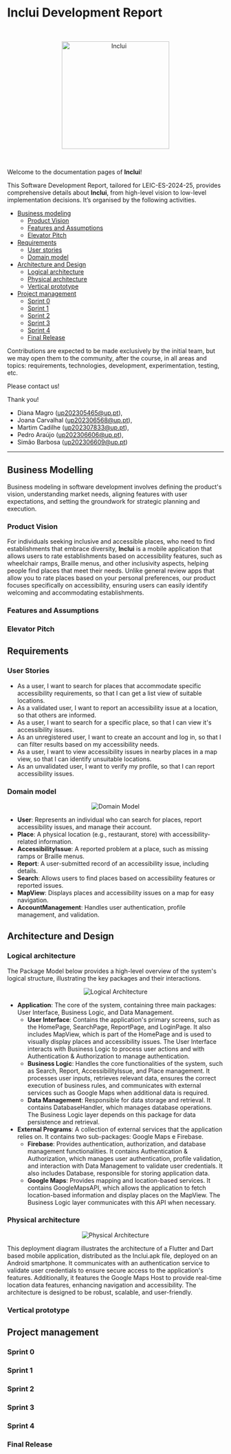 # Inclui Development Report

<br>

<p align="center" justify="center">
  <img width="250px" alt="Inclui" src="docs/images/logo/inclui-w.svg"/>
</p>

<br>

Welcome to the documentation pages of **Inclui**!

This Software Development Report, tailored for LEIC-ES-2024-25, provides comprehensive details about **Inclui**, from high-level vision to low-level implementation decisions. It’s organised by the following activities.

- [Business modeling](#Business-Modelling)
  - [Product Vision](#Product-Vision)
  - [Features and Assumptions](#Features-and-Assumptions)
  - [Elevator Pitch](#Elevator-pitch)
- [Requirements](#Requirements)
  - [User stories](#User-stories)
  - [Domain model](#Domain-model)
- [Architecture and Design](#Architecture-And-Design)
  - [Logical architecture](#Logical-Architecture)
  - [Physical architecture](#Physical-Architecture)
  - [Vertical prototype](#Vertical-Prototype)
- [Project management](#Project-Management)
  - [Sprint 0](#Sprint-0)
  - [Sprint 1](#Sprint-1)
  - [Sprint 2](#Sprint-2)
  - [Sprint 3](#Sprint-3)
  - [Sprint 4](#Sprint-4)
  - [Final Release](#Final-Release)

Contributions are expected to be made exclusively by the initial team, but we may open them to the community, after the course, in all areas and topics: requirements, technologies, development, experimentation, testing, etc.

Please contact us!

Thank you!

- Diana Magro (up202305465@up.pt),
- Joana Carvalhal (up202306568@up.pt),
- Martim Cadilhe (up202307833@up.pt),
- Pedro Araújo (up202306606@up.pt),
- Simão Barbosa (up202306609@up.pt)

---

## Business Modelling

Business modeling in software development involves defining the product's vision, understanding market needs, aligning features with user expectations, and setting the groundwork for strategic planning and execution.

### Product Vision

For individuals seeking inclusive and accessible places, who need to find establishments that embrace diversity, **Inclui** is a mobile application that allows users to rate establishments based on accessibility features, such as wheelchair ramps, Braille menus, and other inclusivity aspects, helping people find places that meet their needs. Unlike general review apps that allow you to rate places based on your personal preferences, our product focuses specifically on accessibility, ensuring users can easily identify welcoming and accommodating establishments.

<!--
Start by defining a clear and concise vision for your app, to help members of the team, contributors, and users into focusing their often disparate views into a concise, visual, and short textual form.

The vision should provide a "high concept" of the product for marketers, developers, and managers.

A product vision describes the essential of the product and sets the direction to where a product is headed, and what the product will deliver in the future.

**We favor a catchy and concise statement, ideally one sentence.**

We suggest you use the product vision template described in the following link:
* [How To Create A Convincing Product Vision To Guide Your Team, by uxstudioteam.com](https://uxstudioteam.com/ux-blog/product-vision/)

To learn more about how to write a good product vision, please see:
* [Vision, by scrumbook.org](http://scrumbook.org/value-stream/vision.html)
* [Product Management: Product Vision, by ProductPlan](https://www.productplan.com/glossary/product-vision/)
* [How to write a vision, by dummies.com](https://www.dummies.com/business/marketing/branding/how-to-write-vision-and-mission-statements-for-your-brand/)
* [20 Inspiring Vision Statement Examples (2019 Updated), by lifehack.org](https://www.lifehack.org/articles/work/20-sample-vision-statement-for-the-new-startup.html)
-->

### Features and Assumptions

<!--
Indicate an  initial/tentative list of high-level features - high-level capabilities or desired services of the system that are necessary to deliver benefits to the users.
 - Feature XPTO - a few words to briefly describe the feature
 - Feature ABCD - ...
...

Optionally, indicate an initial/tentative list of assumptions that you are doing about the app and dependencies of the app to other systems.
-->

### Elevator Pitch

<!--
Draft a small text to help you quickly introduce and describe your product in a short time (lift travel time ~90 seconds) and a few words (~800 characters), a technique usually known as elevator pitch.

Take a look at the following links to learn some techniques:
* [Crafting an Elevator Pitch](https://www.mindtools.com/pages/article/elevator-pitch.htm)
* [The Best Elevator Pitch Examples, Templates, and Tactics - A Guide to Writing an Unforgettable Elevator Speech, by strategypeak.com](https://strategypeak.com/elevator-pitch-examples/)
* [Top 7 Killer Elevator Pitch Examples, by toggl.com](https://blog.toggl.com/elevator-pitch-examples/)
-->

## Requirements

### User Stories

- As a user, I want to search for places that accommodate specific accessibility requirements, so that I can get a list view of suitable locations.
- As a validated user, I want to report an accessibility issue at a location, so that others are informed.
- As a user, I want to search for a specific place, so that I can view it's accessibility issues.
- As an unregistered user, I want to create an account and log in, so that I can filter results based on my accessibility needs.
- As a user, I want to view accessibility issues in nearby places in a map view, so that I can identify unsuitable locations.
- As an unvalidated user, I want to verify my profile, so that I can report accessibility issues.


<!--
In this section, you should describe all kinds of requirements for your module: functional and non-functional requirements.

For LEIC-ES-2024-25, the requirements will be gathered and documented as user stories.

Please add in this section a concise summary of all the user stories.

**User stories as GitHub Project Items**
The user stories themselves should be created and described as items in your GitHub Project with the label "user story".

A user story is a description of a desired functionality told from the perspective of the user or customer. A starting template for the description of a user story is *As a < user role >, I want < goal > so that < reason >.*

Name the item with either the full user story or a shorter name. In the “comments” field, add relevant notes, mockup images, and acceptance test scenarios, linking to the acceptance test in Gherkin when available, and finally estimate value and effort.

**INVEST in good user stories**.
You may add more details after, but the shorter and complete, the better. In order to decide if the user story is good, please follow the [INVEST guidelines](https://xp123.com/articles/invest-in-good-stories-and-smart-tasks/).

**User interface mockups**.
After the user story text, you should add a draft of the corresponding user interfaces, a simple mockup or draft, if applicable.

**Acceptance tests**.
For each user story you should write also the acceptance tests (textually in [Gherkin](https://cucumber.io/docs/gherkin/reference/)), i.e., a description of scenarios (situations) that will help to confirm that the system satisfies the requirements addressed by the user story.

**Value and effort**.
At the end, it is good to add a rough indication of the value of the user story to the customers (e.g. [MoSCoW](https://en.wikipedia.org/wiki/MoSCoW_method) method) and the team should add an estimation of the effort to implement it, for example, using points in a kind-of-a Fibonnacci scale (1,2,3,5,8,13,20,40, no idea).

-->

### Domain model

<p align="center" justify="center">
  <img alt="Domain Model" src="docs/images/domainModel/domainModel.svg"/>
</p>

- **User**: Represents an individual who can search for places, report accessibility issues, and manage their account.
- **Place**: A physical location (e.g., restaurant, store) with accessibility-related information.
- **AccessibilityIssue**: A reported problem at a place, such as missing ramps or Braille menus.
- **Report**: A user-submitted record of an accessibility issue, including details.
- **Search**: Allows users to find places based on accessibility features or reported issues.
- **MapView**: Displays places and accessibility issues on a map for easy navigation.
- **AccountManagement**: Handles user authentication, profile management, and validation.

## Architecture and Design

<!--
The architecture of a software system encompasses the set of key decisions about its organization.

A well written architecture document is brief and reduces the amount of time it takes new programmers to a project to understand the code to feel able to make modifications and enhancements.

To document the architecture requires describing the decomposition of the system in their parts (high-level components) and the key behaviors and collaborations between them.

In this section you should start by briefly describing the components of the project and their interrelations. You should describe how you solved typical problems you may have encountered, pointing to well-known architectural and design patterns, if applicable.
-->

### Logical architecture

The Package Model below provides a high-level overview of the system's logical structure, illustrating the key packages and their interactions.

<p align="center" justify="center">
  <img alt="Logical Architecture" src="docs/images/logicalArchitecture/logicalModel.svg"/>
</p>

- **Application**: The core of the system, containing three main packages: User Interface, Business Logic, and Data Management.
  - **User Interface**: Contains the application's primary screens, such as the HomePage, SearchPage, ReportPage, and LoginPage. It also includes MapView, which is part of the HomePage and is used to visually display places and accessibility issues. The User Interface interacts with Business Logic to process user actions and with Authentication & Authorization to manage authentication.
  - **Business Logic**: Handles the core functionalities of the system, such as Search, Report, AccessibilityIssue, and Place management. It processes user inputs, retrieves relevant data, ensures the correct execution of business rules, and communicates with external services such as Google Maps when additional data is required.
  - **Data Management**: Responsible for data storage and retrieval. It contains DatabaseHandler, which manages database operations. The Business Logic layer depends on this package for data persistence and retrieval.
- **External Programs**: A collection of external services that the application relies on. It contains two sub-packages: Google Maps e Firebase.
  - **Firebase**: Provides authentication, authorization, and database management functionalities. It contains Authentication & Authorization, which manages user authentication, profile validation, and interaction with Data Management to validate user credentials. It also includes Database, responsible for storing application data.
  - **Google Maps**: Provides mapping and location-based services. It contains GoogleMapsAPI, which allows the application to fetch location-based information and display places on the MapView. The Business Logic layer communicates with this API when necessary.

<!--
The purpose of this subsection is to document the high-level logical structure of the code (Logical View), using a UML diagram with logical packages, without the worry of allocating to components, processes or machines.

It can be beneficial to present the system in a horizontal decomposition, defining layers and implementation concepts, such as the user interface, business logic and concepts.

Example of _UML package diagram_ showing a _logical view_ of the Eletronic Ticketing System (to be accompanied by a short description of each package):

![LogicalView](https://user-images.githubusercontent.com/9655877/160585416-b1278ad7-18d7-463c-b8c6-afa4f7ac7639.png)
-->

### Physical architecture

<p align="center" justify="center">
  <img alt="Physical Architecture" src="docs/images/physicalArchitecture/deployment.svg"/>
</p>

This deployment diagram illustrates the architecture of a Flutter and Dart based mobile application, distributed as the Inclui.apk file, deployed on an Android smartphone. It communicates with an authentication service to validate user credentials to ensure secure access to the application's features. Additionally, it features the Google Maps Host to provide real-time location data features, enhancing navigation and accessibility. The architecture is designed to be robust, scalable, and user-friendly.

<!--
The goal of this subsection is to document the high-level physical structure of the software system (machines, connections, software components installed, and their dependencies) using UML deployment diagrams (Deployment View) or component diagrams (Implementation View), separate or integrated, showing the physical structure of the system.

It should describe also the technologies considered and justify the selections made. Examples of technologies relevant for ESOF are, for example, frameworks for mobile applications (such as Flutter).

Example of _UML deployment diagram_ showing a _deployment view_ of the Eletronic Ticketing System (please notice that, instead of software components, one should represent their physical/executable manifestations for deployment, called artifacts in UML; the diagram should be accompanied by a short description of each node and artifact):

![DeploymentView](https://user-images.githubusercontent.com/9655877/160592491-20e85af9-0758-4e1e-a704-0db1be3ee65d.png)
-->

### Vertical prototype

<!--
To help on validating all the architectural, design and technological decisions made, we usually implement a vertical prototype, a thin vertical slice of the system integrating as much technologies we can.

In this subsection please describe which feature, or part of it, you have implemented, and how, together with a snapshot of the user interface, if applicable.

At this phase, instead of a complete user story, you can simply implement a small part of a feature that demonstrates thay you can use the technology, for example, show a screen with the app credits (name and authors).
-->

## Project management

<!--
Software project management is the art and science of planning and leading software projects, in which software projects are planned, implemented, monitored and controlled.

In the context of ESOF, we recommend each team to adopt a set of project management practices and tools capable of registering tasks, assigning tasks to team members, adding estimations to tasks, monitor tasks progress, and therefore being able to track their projects.

Common practices of managing agile software development with Scrum are: backlog management, release management, estimation, Sprint planning, Sprint development, acceptance tests, and Sprint retrospectives.

You can find below information and references related with the project management:

* Backlog management: Product backlog and Sprint backlog in a [Github Projects board](https://github.com/orgs/FEUP-LEIC-ES-2023-24/projects/64);
* Release management: [v0](#), v1, v2, v3, ...;
* Sprint planning and retrospectives:
  * plans: screenshots of Github Projects board at begin and end of each Sprint;
  * retrospectives: meeting notes in a document in the repository, addressing the following questions:
    * Did well: things we did well and should continue;
    * Do differently: things we should do differently and how;
    * Puzzles: things we don’t know yet if they are right or wrong…
    * list of a few improvements to implement next Sprint;

-->

### Sprint 0

### Sprint 1

### Sprint 2

### Sprint 3

### Sprint 4

### Final Release
